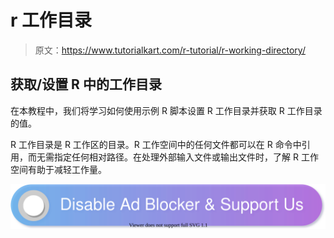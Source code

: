 # r 工作目录

> 原文：<https://www.tutorialkart.com/r-tutorial/r-working-directory/>

## 获取/设置 R 中的工作目录

在本教程中，我们将学习如何使用示例 R 脚本设置 R 工作目录并获取 R 工作目录的值。

R 工作目录是 R 工作区的目录。R 工作空间中的任何文件都可以在 R 命令中引用，而无需指定任何相对路径。在处理外部输入文件或输出文件时，了解 R 工作空间有助于减轻工作量。

[![](img/925da31b32d6bc3827932f6c8afb11bb.png)](https://www.tutorialkart.com/)